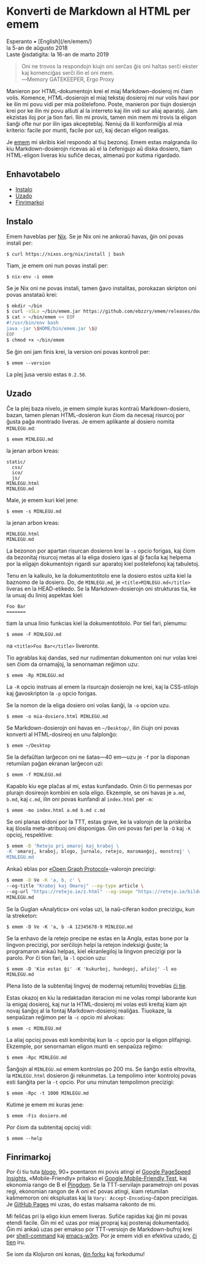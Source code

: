 Konverti de Markdown al HTML per emem
=====================================

<div class="center">Esperanto ▪ [English](/en/emem/)</div>
<div class="center">la 5-an de aŭgusto 2018</div>
<div class="center">Laste ĝisdatigita: la 16-an de marto 2019</div>

>Oni ne trovos la respondojn kiujn oni serĉas ĝis oni haltas serĉi ekster kaj komenciĝas serĉi ilin
>el oni mem.<br>
>―Memory GATEKEEPER, Ergo Proxy

Manieron por HTML-dokumentojn krei el miaj Markdown-dosieroj mi ĉiam volis. Komence,
HTML-dosierojn el miaj tekstaj dosieroj mi nur volis havi por ke ilin mi povu vidi per mia
poŝtelefono. Poste, manieron por tiujn dosierojn krei por ke ilin mi povu alŝuti al la interreto
kaj ilin vidi sur aliaj aparatoj. Jam ekzistas iloj por ja tion fari. Ilin mi provis, tamen min mem
mi trovis la eligon ŝanĝi ofte nur por ilin igas akcepteblaj. Neniuj da ili konformiĝis al mia
kriterio: facile por munti, facile por uzi, kaj decan eligon realigas.

Je [emem](https://github.com/ebzzry/emem) mi skribis kiel respondo al tiuj bezonoj. Emem estas
malgranda ilo kiu Markdown-dosierojn ricevas aŭ el la ĉefenigujo aŭ diska dosiero, tiam HTML-eligon
liveras kiu sufiĉe decas, almenaŭ por kutima rigardado.


<a name="et"></a>Enhavotabelo
-----------------------------

- [Instalo](#instalo)
- [Uzado](#uzado)
- [Finrimarkoj](#finrimarkoj)


<a name="instalo"></a>Instalo
-----------------------------

Emem haveblas per [Nix](https://nixos.org/nix/). Se je Nix oni ne ankoraŭ havas, ĝin oni povas
instali per:

    $ curl https://nixos.org/nix/install | bash

Tiam, je emem oni nun povas instali per:

    $ nix-env -i emem

Se je Nix oni ne povas instali, tamen ĝavo instalitas, porokazan skripton oni povas anstataŭ
krei:

```bash
$ mkdir ~/bin
$ curl -sSLo ~/bin/emem.jar https://github.com/ebzzry/emem/releases/download/v0.2.50/emem.jar
$ cat > ~/bin/emem << EOF
#!/usr/bin/env bash
java -jar \$HOME/bin/emem.jar \$@
EOF
$ chmod +x ~/bin/emem
```

Se ĝin oni jam finis krei, la version oni povas kontroli per:

    $ emem --version

La plej ĵusa versio estas `0.2.50`.


<a name="uzado"></a>Uzado
-------------------------

Ĉe la plej baza nivelo, je emem simple kuras kontraŭ Markdown-dosiero, bazan, tamen plenan
HTML-dosieron kun ĉiom da necesaj risurcoj por ĝusta paĝa montrado liveras. Je emem aplikante al
dosiero nomita `MINLEGU.md`:

    $ emem MINLEGU.md

la jenan arbon kreas:

```
static/
  css/
  ico/
  js/
MINLEGU.html
MINLEGU.md
```

Male, je emem kuri kiel jene:

    $ emem -s MINLEGU.md

la jenan arbon kreas:

```
MINLEGU.html
MINLEGU.md
```

La bezonon por apartan risurcan dosieron krei la `-s` opcio forigas, kaj ĉiom da bezonitaj risurcoj
metas al la eliga dosiero igas al ĝi facila kaj helpema por la eligajn dokumentojn rigardi sur
aparatoj kiel poŝtelefonoj kaj tabuletoj.

Tenu en la kalkulo, ke la dokumentotitolo ene la dosiero estos uzita kiel la baznomo de la
dosiero. Do, de `MINLEGU.md`, je `<title>MINLEGU.md</title>` liveras en la HEAD-etikedo. Se la
Markdown-dosierojn oni strukturas tia, ke la unuaj du linioj aspektas kiel:

```
Foo Bar
=======
```

tiam la unua linio funkcias kiel la dokumentotitolo. Por tiel fari, plenumu:

    $ emem -F MINLEGU.md

na `<title>Foo Bar</title>` liveronte.

Tio agrablas kaj dandas, sed nur rudimentan dokumenton oni nur volas krei sen ĉiom da ornamaĵoj, la
senornaman reĝimon uzu:

    $ emem -Rp MINLEGU.md

La `-R` opcio instruas al emem la risurcajn dosierojn ne krei, kaj la CSS-stilojn kaj
ĝavoskripton la `-p` opcio forigas.

Se la nomon de la eliga dosiero oni volas ŝanĝi, la `-o` opcion uzu.

    $ emem -o mia-dosiero.html MINLEGU.md

Se Markdown-dosierojn oni havas en `~/Desktop/`, ilin ĉiujn oni povas konverti al HTML-dosireoj en
unu falplonĝo:

    $ emem ~/Desktop

Se la defaŭltan larĝecon oni ne ŝatas—40 em—uzu je `-f` por la disponan retumilan paĝan ekranan
larĝecon uzi:

    $ emem -f MINLEGU.md

Kapablo kiu ege plaĉas al mi, estas kunfandado. Onin ĉi tio permesas por plurajn dosireojn kombini
en sola eligo. Ekzemple, se oni havas je `a.md`, `b.md`, kaj `c.md`, ilin oni povas kunfandi al
`index.html` per `-m`:

    $ emem -mo index.html a.md b.md c.md

Se oni planas eldoni por la TTT, estas grave, ke la valorojn de la priskriba kaj ŝlosila
meta-atribuoj oni disponigas. Ĝin oni povas fari per la `-D` kaj `-K` opcioj, respektive:

```bash
$ emem -D 'Retejo pri omaroj kaj kraboj \
-K 'omaroj, kraboj, blogo, ĵurnalo, retejo, maromanĝoj, monstroj' \
MINLEGU.md
```

Ankaŭ eblas por [«Open Graph Protocol»](http://ogp.me/)-valorojn precizigi:

```bash
$ emem -D Ve -K 'a, b, c' \
--og-title "Kraboj kaj Omaroj" --og-type article \
--og-url "https://retejo.ie/z.html" --og-image "https://retejo.ie/bildo.png" \
MINLEGU.md
```

Se la Guglan «Analytics» oni volas uzi, la naŭ-ciferan kodon precizigu, kun la streketon:

    $ emem -D Ve -K 'a, b -A 12345678-9 MINLEGU.md

Se la enhavo de la retejo precipe ne estas en la Angla, estas bone por la lingvon precizigi, por
serĉilojn helpi la retejon indeksigi ĝuste; la programaron ankaŭ helpas, kiel ekranlegiloj la
lingvon precizigi por la parolo. Por ĉi tion fari, la `-l` opcion uzu:

    $ emem -D 'Kie estas ĝi' -K 'kukurboj, hundegoj, afiŝoj' -l eo MINLEGU.md

Plena listo de la subtenitaj lingvoj de modernaj retumiloj troveblas
[ĉi tie](https://www.w3schools.com/tags/ref_language_codes.asp).

Estas okazoj en kiu la redaktadan iteracion mi ne volas rompi laborante kun la enigaj dosieroj,
kaj nur la HTML-dosieroj mi volas esti kreitaj kiam ajn novaj ŝanĝoj al la fontaj Markdown-dosieroj realiĝas. Tiuokaze, la senpaŭzan reĝimon per la `-c` opcio mi alvokas:

    $ emem -c MINLEGU.md

La aliaj opcioj povas esti kombinitaj kun la `-c` opcio por la eligon plifajnigi. Ekzemple, por
senornaman eligon munti en senpaŭza reĝimo:

    $ emem -Rpc MINLEGU.md

Ŝanĝojn al `MINLEGU.md` emem kontrolas po 200 ms. Se ŝanĝo estis eltrovita, la `MINLEGU.html` dosieron
ĝi rekunmetas. La tempolimo inter kontroloj povas esti ŝanĝita per la `-t` opcio. Por unu minutan
tempolimon precizigi:

    $ emem -Rpc -t 1000 MINLEGU.md

Kutime je emem mi kuras jene:

    $ emem -Fis dosiero.md

Por ĉiom da subtenitaj opcioj vidi:

    $ emem --help


<a name="finrimarkoj"></a>Finrimarkoj
-------------------------------------

Por ĉi tiu tuta [blogo](https://ebzzry.io), 90+ poentaron mi povis atingi el
[Google PageSpeed Insights](https://developers.google.com/speed/pagespeed/insights/), «Mobile-Friendly» pritakso el
[Google Mobile-Friendly Test](https://search.google.com/test/mobile-friendly), kaj ekonomia rango
de B el [Pingdom](https://tools.pingdom.com/). Se la TTT-servilajn parametrojn oni povas regi,
ekonomian rangon de A oni eĉ povas atingi, kiam retumilan kaŝmemoron oni ekspluatas kaj la
`Vary: Accept-Encoding`-ĉapon precizigas. Je [GitHub Pages](https://pages.github.com) mi uzas, do estas
malsama rakonto de mi.

Mi feliĉas pri la eligo kiun emem liveras. Sufiĉe rapidas kaj ĝin mi povas etendi facile. Ĝin mi eĉ
uzas por miaj propraj kaj postenaj dokumentadoj. Ĝin mi ankaŭ uzas per emakso por TTT-versiojn de
Markdown-bufroj krei per
[shell-command](https://www.gnu.org/software/emacs/manual/html_node/elisp/Synchronous-Processes.html)
kaj [emacs-w3m](https://www.emacswiki.org/emacs/emacs-w3m). Por je emem vidi en efektiva uzado,
[ĉi tien](https://github.com/ebzzry/ebzzry.github.io/blob/master/makefile) iru.

Se iom da Kloĵuron oni konas, [ĝin forku](https://github.com/ebzzry/emem/) kaj forkodumu!
